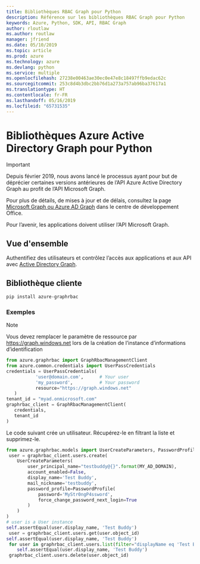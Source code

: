 ```yaml
---
title: Bibliothèques RBAC Graph pour Python
description: Référence sur les bibliothèques RBAC Graph pour Python
keywords: Azure, Python, SDK, API, RBAC Graph
author: rloutlaw
ms.author: routlaw
manager: jfriend
ms.date: 05/10/2019
ms.topic: article
ms.prod: azure
ms.technology: azure
ms.devlang: python
ms.service: multiple
ms.openlocfilehash: 27238e00463ae30ec0e47e8c18497ffb9edac62c
ms.sourcegitcommit: 253c8d4b3dbc2bb76d1a273a757ab96ba37617a1
ms.translationtype: HT
ms.contentlocale: fr-FR
ms.lasthandoff: 05/16/2019
ms.locfileid: "65731535"
---
```

# <a name="azure-active-directory-graph-libraries-for-python"></a>Bibliothèques Azure Active Directory Graph pour Python

> [!IMPORTANT]
>
> Depuis février 2019, nous avons lancé le processus ayant pour but de déprécier certaines versions antérieures de l’API Azure Active Directory Graph au profit de l’API Microsoft Graph. 
>
> Pour plus de détails, de mises à jour et de délais, consultez la page [Microsoft Graph ou Azure AD Graph](https://dev.office.com/blogs/microsoft-graph-or-azure-ad-graph) dans le centre de développement Office.
>
> Pour l’avenir, les applications doivent utiliser l’API Microsoft Graph. 

## <a name="overview"></a>Vue d'ensemble 

Authentifiez des utilisateurs et contrôlez l’accès aux applications et aux API avec [Active Directory Graph](/azure/active-directory/develop/active-directory-graph-apis).   

## <a name="client-library"></a>Bibliothèque cliente   

 ```bash    
pip install azure-graphrbac 
``` 

### <a name="example"></a>Exemples 
> [!NOTE]   
> Vous devez remplacer le paramètre de ressource par https://graph.windows.net lors de la création de l’instance d’informations d’identification    
 ```python  
from azure.graphrbac import GraphRbacManagementClient   
from azure.common.credentials import UserPassCredentials    
 credentials = UserPassCredentials( 
            'user@domain.com',      # Your user 
            'my_password',          # Your password 
            resource="https://graph.windows.net"    
    )   
 tenant_id = "myad.onmicrosoft.com" 
 graphrbac_client = GraphRbacManagementClient(  
    credentials,    
    tenant_id   
)   
``` 
Le code suivant crée un utilisateur. Récupérez-le en filtrant la liste et supprimez-le.   
```python   
from azure.graphrbac.models import UserCreateParameters, PasswordProfile    
 user = graphrbac_client.users.create(  
    UserCreateParameters(   
        user_principal_name="testbuddy@{}".format(MY_AD_DOMAIN),    
        account_enabled=False,  
        display_name='Test Buddy',  
        mail_nickname='testbuddy',  
        password_profile=PasswordProfile(   
            password='MyStr0ngP4ssword',    
            force_change_password_next_login=True   
        )   
    )   
)   
# user is a User instance   
self.assertEqual(user.display_name, 'Test Buddy')   
 user = graphrbac_client.users.get(user.object_id)  
self.assertEqual(user.display_name, 'Test Buddy')   
 for user in graphrbac_client.users.list(filter="displayName eq 'Test Buddy'"): 
    self.assertEqual(user.display_name, 'Test Buddy')   
 graphrbac_client.users.delete(user.object_id)  
```